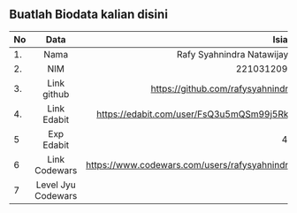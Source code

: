 **Buatlah Biodata kalian disini** <br />
----------------------------------------
|No | Data  | Isian|
|---|:-------:|------:|
|1. |Nama     | Rafy Syahnindra Natawijaya |
|2.| NIM        | 2210312099 |
|3. |Link github | https://github.com/rafysyahnindra |
|4.| Link Edabit | https://edabit.com/user/FsQ3u5mQSm99j5Rkx |
|5|Exp Edabit   | 40  |
|6| Link Codewars|  https://www.codewars.com/users/rafysyahnindra  |
|7| Level Jyu Codewars| 8 |
